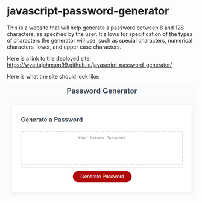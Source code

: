# javascript-password-generator
This is a website that will help generate a password between 8 and 128 characters, as specified by the user. It allows for specification of the types of characters the generator will use, such as special characters, numerical characters, lower, and upper case characters.

Here is a link to the deployed site: https://wyattajohnson99.github.io/javascript-password-generator/

Here is what the site should look like:

![Image of the site](javascript-password-generator.png)